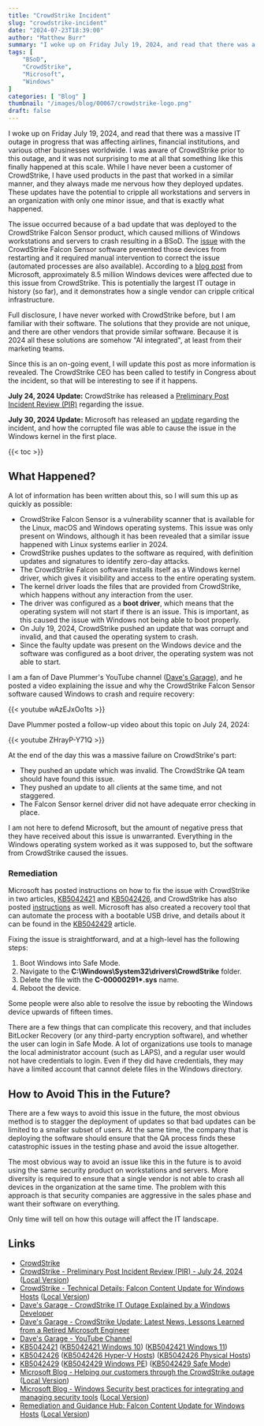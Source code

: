 ```yaml
---
title: "CrowdStrike Incident"
slug: "crowdstrike-incident"
date: "2024-07-23T18:39:00"
author: "Matthew Burr"
summary: "I woke up on Friday July 19, 2024, and read that there was a massive IT outage in progress that was affecting airlines, financial institutions, and various other businesses worldwide. I was aware of CrowdStrike prior to this outage, and it was not surprising to me at all that something like this finally happened at this scale. While I have never been a customer of CrowdStrike, I have used products in the past that worked in a similar manner, and they always made me nervous how they deployed updates. These updates have the potential to cripple all workstations and servers in an organization with only one minor issue, and that is exactly what happened."
tags: [
    "BSoD",
    "CrowdStrike",
    "Microsoft",
    "Windows"
]
categories: [ "Blog" ]
thumbnail: "/images/blog/00067/crowdstrike-logo.png"
draft: false
---
```


I woke up on Friday July 19, 2024, and read that there was a massive IT outage in progress that was affecting airlines, financial institutions, and various other businesses worldwide. I was aware of CrowdStrike prior to this outage, and it was not surprising to me at all that something like this finally happened at this scale. While I have never been a customer of CrowdStrike, I have used products in the past that worked in a similar manner, and they always made me nervous how they deployed updates. These updates have the potential to cripple all workstations and servers in an organization with only one minor issue, and that is exactly what happened.

The issue occurred because of a bad update that was deployed to the CrowdStrike Falcon Sensor product, which caused millions of Windows workstations and servers to crash resulting in a BSoD. The [issue](https://www.crowdstrike.com/blog/falcon-update-for-windows-hosts-technical-details/) with the CrowdStrike Falcon Sensor software prevented those devices from restarting and it required manual intervention to correct the issue (automated processes are also available). According to a [blog post](https://blogs.microsoft.com/blog/2024/07/20/helping-our-customers-through-the-crowdstrike-outage/) from Microsoft, approximately 8.5 million Windows devices were affected due to this issue from CrowdStrike. This is potentially the largest IT outage in history (so far), and it demonstrates how a single vendor can cripple critical infrastructure.

Full disclosure, I have never worked with CrowdStrike before, but I am familiar with their software. The solutions that they provide are not unique, and there are other vendors that provide similar software. Because it is 2024 all these solutions are somehow "AI integrated", at least from their marketing teams.

Since this is an on-going event, I will update this post as more information is revealed. The CrowdStrike CEO has been called to testify in Congress about the incident, so that will be interesting to see if it happens.

**July 24, 2024 Update:** CrowdStrike has released a [Preliminary Post Incident Review (PIR)](https://www.crowdstrike.com/wp-content/uploads/2024/07/CrowdStrike-PIR-Executive-Summary.pdf) regarding the issue.

**July 30, 2024 Update:** Microsoft has released an [update](https://www.microsoft.com/en-us/security/blog/2024/07/27/windows-security-best-practices-for-integrating-and-managing-security-tools/) regarding the incident, and how the corrupted file was able to cause the issue in the Windows kernel in the first place.

{{< toc >}}

## What Happened? ##

A lot of information has been written about this, so I will sum this up as quickly as possible:

* CrowdStrike Falcon Sensor is a vulnerability scanner that is available for the Linux, macOS and Windows operating systems. This issue was only present on Windows, although it has been revealed that a similar issue happened with Linux systems earlier in 2024.
* CrowdStrike pushes updates to the software as required, with definition updates and signatures to identify zero-day attacks.
* The CrowdStrike Falcon software installs itself as a Windows kernel driver, which gives it visibility and access to the entire operating system.
* The kernel driver loads the files that are provided from CrowdStrike, which happens without any interaction from the user.
* The driver was configured as a **boot driver**, which means that the operating system will not start if there is an issue. This is important, as this caused the issue with Windows not being able to boot properly.
* On July 19, 2024, CrowdStrike pushed an update that was corrupt and invalid, and that caused the operating system to crash.
* Since the faulty update was present on the Windows device and the software was configured as a boot driver, the operating system was not able to start.

I am a fan of Dave Plummer's YouTube channel ([Dave's Garage](https://www.youtube.com/@DavesGarage)), and he posted a video explaining the issue and why the CrowdStrike Falcon Sensor software caused Windows to crash and require recovery:

{{< youtube wAzEJxOo1ts >}}

Dave Plummer posted a follow-up video about this topic on July 24, 2024:

{{< youtube ZHrayP-Y71Q >}}

At the end of the day this was a massive failure on CrowdStrike's part:

* They pushed an update which was invalid. The CrowdStrike QA team should have found this issue.
* They pushed an update to all clients at the same time, and not staggered.
* The Falcon Sensor kernel driver did not have adequate error checking in place.

I am not here to defend Microsoft, but the amount of negative press that they have received about this issue is unwarranted. Everything in the Windows operating system worked as it was supposed to, but the software from CrowdStrike caused the issues.

### Remediation ###

Microsoft has posted instructions on how to fix the issue with CrowdStrike in two articles, [KB5042421](https://support.microsoft.com/en-us/topic/kb5042421-crowdstrike-issue-impacting-windows-endpoints-causing-an-0x50-or-0x7e-error-message-on-a-blue-screen-b1c700e0-7317-4e95-aeee-5d67dd35b92f) and [KB5042426](https://support.microsoft.com/en-us/topic/kb5042426-crowdstrike-issue-impacting-windows-servers-causing-an-0x50-or-0x7e-error-message-on-a-blue-screen-0d7741f7-aca1-4487-8a54-bd431cb49455), and CrowdStrike has also posted [instructions](https://www.crowdstrike.com/falcon-content-update-remediation-and-guidance-hub/) as well. Microsoft has also created a recovery tool that can automate the process with a bootable USB drive, and details about it can be found in the [KB5042429](https://support.microsoft.com/en-us/topic/kb5042429-new-recovery-tool-to-help-with-crowdstrike-issue-impacting-windows-devices-d3928eaa-160c-4b19-ae64-930e2fa68194) article.

Fixing the issue is straightforward, and at a high-level has the following steps:

1. Boot Windows into Safe Mode.
2. Navigate to the **C:\Windows\System32\drivers\CrowdStrike** folder.
3. Delete the file with the **C-00000291\*.sys**​​​​​​​ name.
4. Reboot the device.

Some people were also able to resolve the issue by rebooting the Windows device upwards of fifteen times.

There are a few things that can complicate this recovery, and that includes BitLocker Recovery (or any third-party encryption software), and whether the user can login in Safe Mode. A lot of organizations use tools to manage the local administrator account (such as LAPS), and a regular user would not have credentials to login. Even if they did have credentials, they may have a limited account that cannot delete files in the Windows directory.

## How to Avoid This in the Future? ##

There are a few ways to avoid this issue in the future, the most obvious method is to stagger the deployment of updates so that bad updates can be limited to a smaller subset of users. At the same time, the company that is deploying the software should ensure that the QA process finds these catastrophic issues in the testing phase and avoid the issue altogether.

The most obvious way to avoid an issue like this in the future is to avoid using the same security product on workstations and servers. More diversity is required to ensure that a single vendor is not able to crash all devices in the organization at the same time. The problem with this approach is that security companies are aggressive in the sales phase and want their software on everything.

Only time will tell on how this outage will affect the IT landscape.

## Links ##

* [CrowdStrike](https://www.crowdstrike.com/)
* [CrowdStrike - Preliminary Post Incident Review (PIR) - July 24, 2024](https://www.crowdstrike.com/wp-content/uploads/2024/07/CrowdStrike-PIR-Executive-Summary.pdf) ([Local Version](/docs/blog/00067/crowdstrike_pir_executive_summary.pdf))
* [CrowdStrike - Technical Details: Falcon Content Update for Windows Hosts](https://www.crowdstrike.com/blog/falcon-update-for-windows-hosts-technical-details/) ([Local Version](/docs/blog/00067/crowdstrike_technical_details_falcon_update_for_windows_hosts.pdf))
* [Dave's Garage - CrowdStrike IT Outage Explained by a Windows Developer](https://www.youtube.com/watch?v=wAzEJxOo1ts)
* [Dave's Garage - CrowdStrike Update: Latest News, Lessons Learned from a Retired Microsoft Engineer](https://www.youtube.com/watch?v=ZHrayP-Y71Q)
* [Dave's Garage - YouTube Channel](https://www.youtube.com/@DavesGarage)
* [KB5042421](https://support.microsoft.com/en-us/topic/kb5042421-crowdstrike-issue-impacting-windows-endpoints-causing-an-0x50-or-0x7e-error-message-on-a-blue-screen-b1c700e0-7317-4e95-aeee-5d67dd35b92f) ([KB5042421 Windows 10](/docs/blog/00067/kb5042421_windows_10.pdf)) ([KB5042421 Windows 11](/docs/blog/00067/kb5042421_windows_11.pdf))
* [KB5042426](https://support.microsoft.com/en-us/topic/kb5042426-crowdstrike-issue-impacting-windows-servers-causing-an-0x50-or-0x7e-error-message-on-a-blue-screen-0d7741f7-aca1-4487-8a54-bd431cb49455) ([KB5042426 Hyper-V Hosts](/docs/blog/00067/kb5042426_hyper-v_hosts.pdf)) ([KB5042426 Physical Hosts](/docs/blog/00067/kb5042426_physical_hosts.pdf))
* [KB5042429](https://support.microsoft.com/en-us/topic/kb5042429-new-recovery-tool-to-help-with-crowdstrike-issue-impacting-windows-devices-d3928eaa-160c-4b19-ae64-930e2fa68194) ([KB5042429 Windows PE](/docs/blog/00067/kb5042429_windows_pe.pdf)) ([KB5042429 Safe Mode](/docs/blog/00067/kb5042429_safe_mode.pdf))
* [Microsoft Blog - Helping our customers through the CrowdStrike outage](https://blogs.microsoft.com/blog/2024/07/20/helping-our-customers-through-the-crowdstrike-outage/) ([Local Version](/docs/blog/00067/microsoft_blog_helping_our_customers_through_the_crowdstrike_outage.pdf))
* [Microsoft Blog - Windows Security best practices for integrating and managing security tools](https://www.microsoft.com/en-us/security/blog/2024/07/27/windows-security-best-practices-for-integrating-and-managing-security-tools/) ([Local Version](/docs/blog/00067/windows_security_best_practices_for_integrating_and_managing_security_tools.pdf))
* [Remediation and Guidance Hub: Falcon Content Update for Windows Hosts](https://www.crowdstrike.com/falcon-content-update-remediation-and-guidance-hub/) ([Local Version](/docs/blog/00067/falcon_content_update_remediation_and_guidance_hub.pdf))
